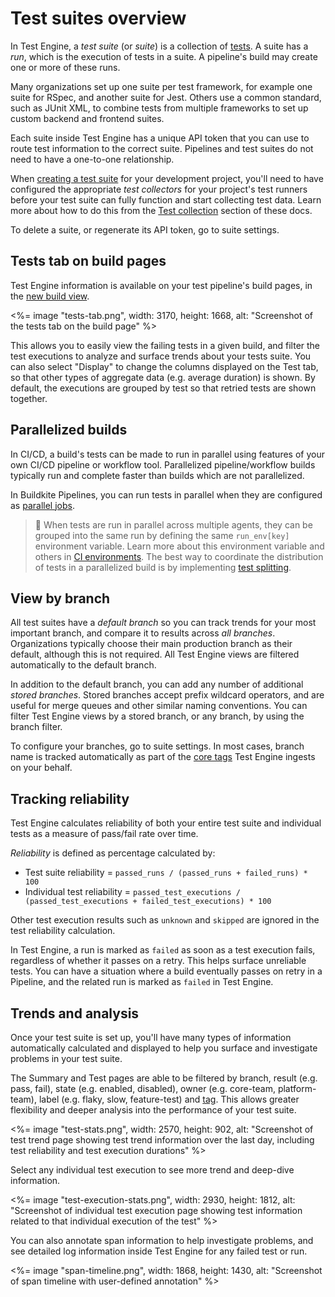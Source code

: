 # Test suites overview

In Test Engine, a _test suite_ (or _suite_) is a collection of [tests](/docs/test-engine/glossary#test). A suite has a _run_, which is the execution of tests in a suite. A pipeline's build may create one or more of these runs.

Many organizations set up one suite per test framework, for example one suite for RSpec, and another suite for Jest. Others use a common standard, such as JUnit XML, to combine tests from multiple frameworks to set up custom backend and frontend suites.

Each suite inside Test Engine has a unique API token that you can use to route test information to the correct suite. Pipelines and test suites do not need to have a one-to-one relationship.

When [creating a test suite](/docs/test-engine/getting-started#create-a-test-suite) for your development project, you'll need to have configured the appropriate _test collectors_ for your project's test runners before your test suite can fully function and start collecting test data. Learn more about how to do this from the [Test collection](/docs/test-engine/test-collection) section of these docs.

To delete a suite, or regenerate its API token, go to suite settings.

## Tests tab on build pages

Test Engine information is available on your test pipeline's build pages, in the [new build view](/docs/pipelines/build-page).

<%= image "tests-tab.png", width: 3170, height: 1668, alt: "Screenshot of the tests tab on the build page" %>

This allows you to easily view the failing tests in a given build, and filter the test executions to analyze and surface trends about your tests suite. You can also select "Display" to change the columns displayed on the Test tab, so that other types of aggregate data (e.g. average duration) is shown. By default, the executions are grouped by test so that retried tests are shown together.

## Parallelized builds

In CI/CD, a build's tests can be made to run in parallel using features of your own CI/CD pipeline or workflow tool. Parallelized pipeline/workflow builds typically run and complete faster than builds which are not parallelized.

In Buildkite Pipelines, you can run tests in parallel when they are configured as [parallel jobs](/docs/pipelines/tutorials/parallel-builds#parallel-jobs).

> 📘
> When tests are run in parallel across multiple agents, they can be grouped into the same run by defining the same `run_env[key]` environment variable. Learn more about this environment variable and others in [CI environments](/docs/test-engine/test-collection/ci-environments).
> The best way to coordinate the distribution of tests in a parallelized build is by implementing [test splitting](/docs/test-engine/test-splitting).

## View by branch

All test suites have a _default branch_ so you can track trends for your most important branch, and compare it to results across _all branches_. Organizations typically choose their main production branch as their default, although this is not required. All Test Engine views are filtered automatically to the default branch.

In addition to the default branch, you can add any number of additional _stored branches_. Stored branches accept prefix wildcard operators, and are useful for merge queues and other similar naming conventions. You can filter Test Engine views by a stored branch, or any branch, by using the branch filter.

To configure your branches, go to suite settings. In most cases, branch name is tracked automatically as part of the [core tags](/docs/test-engine/test-suites/tags#core-tags) Test Engine ingests on your behalf.

## Tracking reliability

Test Engine calculates reliability of both your entire test suite and individual tests as a measure of pass/fail rate over time.

_Reliability_ is defined as percentage calculated by:

- Test suite reliability = `passed_runs / (passed_runs + failed_runs) * 100`
- Individual test reliability = `passed_test_executions / (passed_test_executions + failed_test_executions) * 100`

Other test execution results such as `unknown` and `skipped` are ignored in the test reliability calculation.

In Test Engine, a run is marked as `failed` as soon as a test execution fails, regardless of whether it passes on a retry. This helps surface unreliable tests. You can have a situation where a build eventually passes on retry in a Pipeline, and the related run is marked as `failed` in Test Engine.

## Trends and analysis

Once your test suite is set up, you'll have many types of information automatically calculated and displayed to help you surface and investigate problems in your test suite.

The Summary and Test pages are able to be filtered by branch, result (e.g. pass, fail), state (e.g. enabled, disabled), owner (e.g. core-team, platform-team), label (e.g. flaky, slow, feature-test) and [tag](/docs/test-engine/test-suites/tags). This allows greater flexibility and deeper analysis into the performance of your test suite.

<%= image "test-stats.png", width: 2570, height: 902, alt: "Screenshot of test trend page showing test trend information over the last day, including test reliability and test execution durations" %>

Select any individual test execution to see more trend and deep-dive information.

<%= image "test-execution-stats.png", width: 2930, height: 1812, alt: "Screenshot of individual test execution page showing test information related to that individual execution of the test" %>

You can also annotate span information to help investigate problems, and see detailed log information inside Test Engine for any failed test or run.

<%= image "span-timeline.png", width: 1868, height: 1430, alt: "Screenshot of span timeline with user-defined annotation" %>
